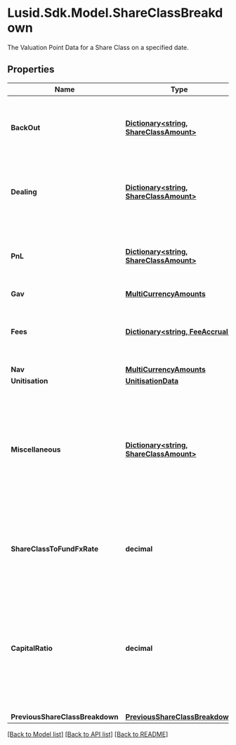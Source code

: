 # Lusid.Sdk.Model.ShareClassBreakdown
The Valuation Point Data for a Share Class on a specified date.

## Properties

Name | Type | Description | Notes
------------ | ------------- | ------------- | -------------
**BackOut** | [**Dictionary&lt;string, ShareClassAmount&gt;**](ShareClassAmount.md) | Bucket of detail for the Valuation Point where data points have been &#39;backed out&#39;. | 
**Dealing** | [**Dictionary&lt;string, ShareClassAmount&gt;**](ShareClassAmount.md) | Bucket of detail for any &#39;Dealing&#39; that has occured inside the queried period. | 
**PnL** | [**Dictionary&lt;string, ShareClassAmount&gt;**](ShareClassAmount.md) | Bucket of detail for &#39;PnL&#39; that has occured inside the queried period. | 
**Gav** | [**MultiCurrencyAmounts**](MultiCurrencyAmounts.md) |  | 
**Fees** | [**Dictionary&lt;string, FeeAccrual&gt;**](FeeAccrual.md) | Bucket of detail for any &#39;Fees&#39; that have been charged in the selected period. | 
**Nav** | [**MultiCurrencyAmounts**](MultiCurrencyAmounts.md) |  | 
**Unitisation** | [**UnitisationData**](UnitisationData.md) |  | [optional] 
**Miscellaneous** | [**Dictionary&lt;string, ShareClassAmount&gt;**](ShareClassAmount.md) | Not used directly by the LUSID engines but serves as a holding area for any custom derived data points that may be useful in, for example, fee calculations). | [optional] 
**ShareClassToFundFxRate** | **decimal** | The fx rate from the Share Class currency to the fund currency at this valuation point. | 
**CapitalRatio** | **decimal** | The proportion of the fund&#39;s adjusted beginning equity (ie: the sum of the previous NAV and the net dealing) that is invested in the share class. | 
**PreviousShareClassBreakdown** | [**PreviousShareClassBreakdown**](PreviousShareClassBreakdown.md) |  | 

[[Back to Model list]](../README.md#documentation-for-models) [[Back to API list]](../README.md#documentation-for-api-endpoints) [[Back to README]](../README.md)

